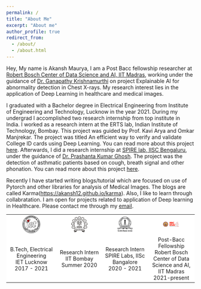 ```yaml
---
permalink: /
title: "About Me"
excerpt: "About me"
author_profile: true
redirect_from: 
  - /about/
  - /about.html
---
```


Hey, My name is Akansh Maurya, I am a Post Bacc fellowship researcher at [Robert Bosch Center of Data Science and AI, IIT Madras](https://rbcdsai.iitm.ac.in/), working under the guidance of [Dr. Ganapathy Krishnamurthi](https://scholar.google.com/citations?hl=en&user=TXjlCH4AAAAJ&view_op=list_works&sortby=pubdate) on project Explainable AI for abnormality detection in Chest X-rays. My research interest lies in the application of Deep Learning in healthcare and medical images.
<br />

I graduated with a Bachelor degree in Electrical Engineering from Institute of Engineering and Technology, Lucknow in the year 2021. During my undergrad I accomplished two research internship from top institute in India. I worked as a research intern at the ERTS lab, Indian Institute of Technology, Bombay. This project was guided by Prof. Kavi Arya and Omkar Manjrekar. The project was titled An efficient way to verify and validate College ID cards using Deep Learning. You can read more about this project [here](https://akansh12.github.io/blogs/Verifying_and_Validating_College_ID_Images.html). Afterwards, I did a research internship at [SPIRE lab, IISC Bengaluru](https://spire.ee.iisc.ac.in/), under the guidance of [Dr. Prashanta Kumar Ghosh](https://scholar.google.com/citations?hl=en&user=B_yn0m0AAAAJ&view_op=list_works&sortby=pubdate). The project was the detection of asthmatic patients based on cough, breath signal and other phonation. You can read more about this project [here](https://raw.githubusercontent.com/akansh12/breath_segmentation/main/Results.pdf). 

Recently I have started writing blogs/tutorial which are focused on use of Pytorch and other libraries for analysis of Medical Images. The blogs are called Karma(https://akansh12.github.io/karma). Also, I like to learn through collabratation. I am open for projects related to application of Deep learning in Healthcare. Please contact me through my [email](mailto:akanshmaurya@gmail.com). 

<div class = "row">
 
  <table class = 'about-edu'>

<tr>
  
  <td align="center" width="16%" style = "vertical-align: middle; background-color: rgba(255, 255, 255, 1)">
    <a href="https://www.ietlucknow.ac.in/"><img src = "images/iet_logo.png" width="40%"></a>
  </td>
  
  <td align="center" width="16%" style = "vertical-align: middle; background-color: rgba(255, 255, 255, 1)">
    <a href="https://www.iitb.ac.in/"><img src = "images/iit_logo.png" width="40%"></a>
  </td>
  
  <td align="center" width="16%" style = "vertical-align: middle; background-color: rgba(255, 255, 255, 1)">
    <a href="https://spire.ee.iisc.ac.in/"><img src = "images/iisc_logo.jpg" width="40%"></a>
  </td>
  
  <td align="center" width="16%" style = "vertical-align: middle; background-color: rgba(255, 255, 255, 1)">
    <a href="https://rbcdsai.iitm.ac.in/"><img src = "images/rbcdsai_logo.jpg" width="40%"></a>
  </td>  
</tr>
<tr>

  <td align="center" style = "vertical-align: middle; background-color: rgba(255, 255, 255, 1)">B.Tech, Electrical Engineering<br>IET Lucknow<br>2017 - 2021</td>

  <td align="center" style = "vertical-align: middle; background-color: rgba(255, 255, 255, 1)">Research Intern<br>IIT Bombay<br>Summer 2020</td>

  <td align="center" style = "vertical-align: middle; background-color: rgba(255, 255, 255, 1)">Research Intern<br>SPIRE Labs, IISc Bangalore<br>2020 - 2021</td>

  <td align="center" style = "vertical-align: middle; background-color: rgba(255, 255, 255, 1)">Post-Bacc Fellowship<br>Robert Bosch Center of Data Science and AI, IIT Madras<br>2021-present</td>

</tr>

  </table>
  
</div>



<!-- <tr>
  
  
  <td align="center" width="16%" style = "vertical-align: middle; background-color: rgba(255, 255, 255, 1)">
    <a href="https://www.ietlucknow.ac.in/"><img src = "images/iet_logo.png" width="40%"></a>
  </td>
  
  <td align="center" width="16%" style = "vertical-align: middle; background-color: rgba(255, 255, 255, 1)">
    <a href="https://www.iitb.ac.in/"><img src = "images/iit_logo.jpg" width="40%"></a>
  </td>
  
  <td align="center" width="16%" style = "vertical-align: middle; background-color: rgba(255, 255, 255, 1)">
    <a href="https://spire.ee.iisc.ac.in/"><img src = "images/iisc_logo.jpg" width="40%"></a>
  </td>
  
  <td align="center" width="16%" style = "vertical-align: middle; background-color: rgba(255, 255, 255, 1)">
    <a href="https://rbcdsai.iitm.ac.in/"><img src = "/img/uqtr.jpg" width="40%"></a>
  </td>
  
  </tr> -->